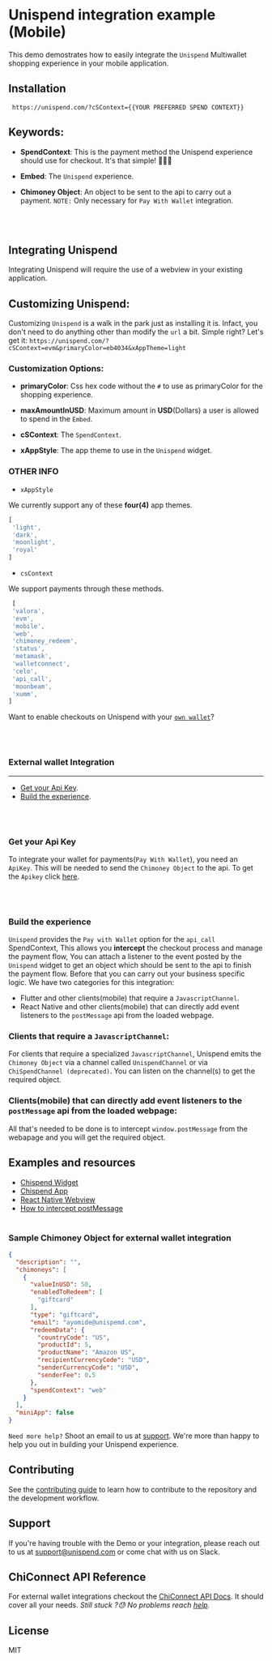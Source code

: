# Unispend integration example (Mobile)

This demo demostrates how to easily integrate the `Unispend` Multiwallet shopping experience in your mobile application.

## Installation

```
 https://unispend.com/?cSContext={{YOUR PREFERRED SPEND CONTEXT}}
```

## Keywords:

- __SpendContext__: This is the payment method the Unispend experience should use for checkout. It's that simple! 🚀🚀🚀

- __Embed__: The `Unispend` experience.

- __Chimoney Object__: An object to be sent to the api to carry out a payment. `NOTE:` Only necessary for `Pay With Wallet` integration.


<br></br>
## Integrating Unispend

Integrating Unispend will require the use of a webview in your existing application. 

## Customizing Unispend:

Customizing `Unispend` is a walk in the park just as installing it is. Infact, you don't need to do anything other than modify the `url` a bit. Simple right? Let's get it: `https://unispend.com/?cSContext=evm&primaryColor=eb4034&xAppTheme=light`



### Customization Options:

- __primaryColor__: Css hex code without the `#` to use as primaryColor for the shopping experience.

- __maxAmountInUSD__: Maximum amount in __USD__(Dollars) a user is allowed to spend in the `Embed`.
- __cSContext__: The `SpendContext`.
- __xAppStyle__: The app theme to use in the `Unispend` widget.

### OTHER INFO

- `xAppStyle`

We currently support any of these __four(4)__ app themes.

```js
[
 'light',
 'dark', 
 'moonlight',
 'royal'
]
```

- `csContext`

We support payments through these methods.

```js
 [
 'valora', 
 'evm', 
 'mobile',
 'web', 
 'chimoney_redeem',
 'status', 
 'metamask',
 'walletconnect',
 'celo',
 'api_call',
 'moonbeam',
 'xumm',
]
```

Want to enable checkouts on Unispend with your [`own wallet`](#ext_wallet)?

<br></br>

### <a name="ext_wallet"></a> **External wallet Integration**

---

- [Get your Api Key](https://chimoney.readme.io/reference/sandbox-environment).
- [Build the experience](#integrate_ext_wallet).

<br></br>
### <a name="get_api_key"></a>  **Get your Api Key**

To integrate your wallet for payments(`Pay With Wallet`), you need an `ApiKey`. This will be needed to send the `Chimoney Object` to the api.
To get the `Apikey` click [here](https://chimoney.readme.io/reference/sandbox-environment).

<br></br>
### <a name="integrate_ext_wallet"></a>  **Build the experience**

`Unispend` provides the `Pay with Wallet` option for the `api_call` SpendContext, This allows you __intercept__ the checkout process and manage the payment flow, You can attach a listener to the event posted by the `Unispend` widget to get an object which should be sent to the api to finish the payment flow. Before that you can carry out your business specific logic. We have two categories for this integration:

- Flutter and other clients(mobile) that require a `JavascriptChannel`.
- React Native and other clients(mobile) that can directly add event listeners to the `postMessage` api from the loaded webpage.


### Clients that require a `JavascriptChannel`:
For clients that require a specialized `JavascriptChannel`, Unispend emits the `Chimoney Object` via a channel called `UnispendChannel` or via `ChiSpendChannel (deprecated)`. You can listen on the channel(s) to get the required object.

### Clients(mobile) that can directly add event listeners to the `postMessage` api from the loaded webpage:
All that's needed to be done is to intercept `window.postMessage` from the webapage and you will get the required object.

## Examples and resources
- [Chispend Widget](https://github.com/Chimoney/chimoney-community-projects/tree/main/submissions/chispend_widget)
- [Chispend App](https://github.com/Chimoney/chimoney-community-projects/tree/main/submissions/chispend_app)
- [React Native Webview](https://reactnative.dev/docs/0.61/webview)
- [How to intercept postMessage](https://stackoverflow.com/questions/68334181/how-to-use-postmessage-in-a-react-native-webview)
<br></br>
### Sample Chimoney Object for external wallet integration

```json
{
  "description": "",
  "chimoneys": [
    {
      "valueInUSD": 50,
      "enabledToRedeem": [
        "giftcard"
      ],
      "type": "giftcard",
      "email": "ayomide@unispemd.com",
      "redeemData": {
        "countryCode": "US",
        "productId": 5,
        "productName": "Amazon US",
        "recipientCurrencyCode": "USD",
        "senderCurrencyCode": "USD",
        "senderFee": 0.5
      },
      "spendContext": "web"
    }
  ],
  "miniApp": false
}
```


`Need more help?`
Shoot an email to us at  [support](mailto:support@unispend.com). We're more than happy to help you out in building your Unispend experience.

## Contributing

See the [contributing guide](CONTRIBUTING.md) to learn how to contribute to the repository and the development workflow.

## Support

If you're having trouble with the Demo or your integration, please reach out to us at <support@unispend.com> or come chat with us on Slack.

## ChiConnect API Reference

For external wallet integrations checkout the [ChiConnect API Docs](https://chimoney.readme.io). It should cover all your needs. _Still stuck ?😓 No problems reach [help](mailto:support@unispend.com)._ 

## License

MIT
